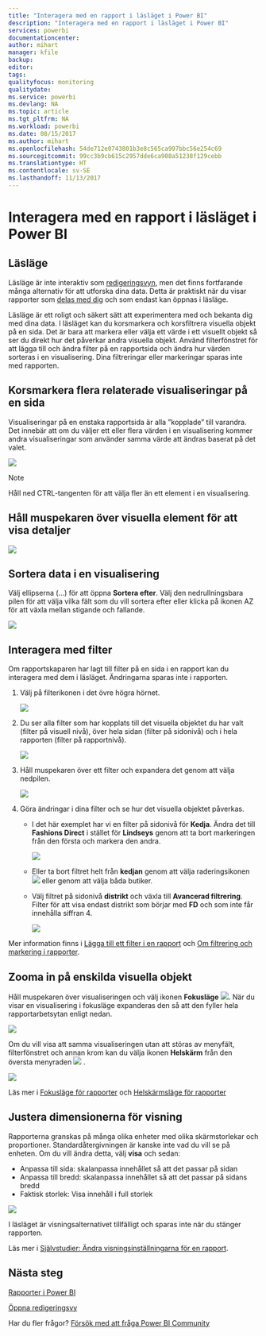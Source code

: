 ```yaml
---
title: "Interagera med en rapport i läsläget i Power BI"
description: "Interagera med en rapport i läsläget i Power BI"
services: powerbi
documentationcenter: 
author: mihart
manager: kfile
backup: 
editor: 
tags: 
qualityfocus: monitoring
qualitydate: 
ms.service: powerbi
ms.devlang: NA
ms.topic: article
ms.tgt_pltfrm: NA
ms.workload: powerbi
ms.date: 08/15/2017
ms.author: mihart
ms.openlocfilehash: 54de712e0743801b3e8c565ca997bbc56e254c69
ms.sourcegitcommit: 99cc3b9cb615c2957dde6ca908a51238f129cebb
ms.translationtype: HT
ms.contentlocale: sv-SE
ms.lasthandoff: 11/13/2017
---
```

# <a name="interact-with-a-report-in-reading-view-in-power-bi"></a>Interagera med en rapport i läsläget i Power BI
## <a name="reading-view"></a>Läsläge
Läsläge är inte interaktiv som [redigeringsvyn](service-interact-with-a-report-in-editing-view.md), men det finns fortfarande många alternativ för att utforska dina data. Detta är praktiskt när du visar rapporter som [delas med dig](service-share-dashboards.md) och som endast kan öppnas i läsläge.

Läsläge är ett roligt och säkert sätt att experimentera med och bekanta dig med dina data. I läsläget kan du korsmarkera och korsfiltrera visuella objekt på en sida.  Det är bara att markera eller välja ett värde i ett visuellt objekt så ser du direkt hur det påverkar andra visuella objekt. Använd filterfönstret för att lägga till och ändra filter på en rapportsida och ändra hur värden sorteras i en visualisering. Dina filtreringar eller markeringar sparas inte med rapporten.

## <a name="cross-highlight-the-related-visualizations-on-a-page"></a>Korsmarkera flera relaterade visualiseringar på en sida
Visualiseringar på en enstaka rapportsida är alla ”kopplade” till varandra.  Det innebär att om du väljer ett eller flera värden i en visualisering kommer andra visualiseringar som använder samma värde att ändras baserat på det valet.

![](media/service-interact-with-a-report-in-reading-view/pagefilter3b.gif)

> [!NOTE]
> Håll ned CTRL-tangenten för att välja fler än ett element i en visualisering.
> 
> 

## <a name="hover-over-visual-elements-to-see-the-details"></a>Håll muspekaren över visuella element för att visa detaljer
![](media/service-interact-with-a-report-in-reading-view/amarillachart.png)

## <a name="sort-the-data-in-a-visualization"></a>Sortera data i en visualisering
Välj ellipserna (...) för att öppna **Sortera efter**. Välj den nedrullningsbara pilen för att välja vilka fält som du vill sortera efter eller klicka på ikonen AZ för att växla mellan stigande och fallande. 

![](media/service-interact-with-a-report-in-reading-view/pbi_changechartsort.gif) 

## <a name="interact-with-filters"></a>Interagera med filter
Om rapportskaparen har lagt till filter på en sida i en rapport kan du interagera med dem i läsläget. Ändringarna sparas inte i rapporten.

1. Välj på filterikonen i det övre högra hörnet.
   
   ![](media/service-interact-with-a-report-in-reading-view/filters.png)  
2. Du ser alla filter som har kopplats till det visuella objektet du har valt (filter på visuell nivå), över hela sidan (filter på sidonivå) och i hela rapporten (filter på rapportnivå).
   
   ![](media/service-interact-with-a-report-in-reading-view/power-bi-reading-filters.png)
3. Håll muspekaren över ett filter och expandera det genom att välja nedpilen.
   
   ![](media/service-interact-with-a-report-in-reading-view/power-bi-expan-filter.png)
4. Göra ändringar i dina filter och se hur det visuella objektet påverkas.  
   
   * I det här exemplet har vi en filter på sidonivå för **Kedja**. Ändra det till **Fashions Direct** i stället för **Lindseys** genom att ta bort markeringen från den första och markera den andra.
     
     ![](media/service-interact-with-a-report-in-reading-view/power-bi-filter-chain.png)
   * Eller ta bort filtret helt från **kedjan** genom att välja raderingsikonen ![](media/service-interact-with-a-report-in-reading-view/power-bi-eraser-icon.png) eller genom att välja båda butiker.
   * Välj filtret på sidonivå **distrikt** och växla till **Avancerad filtrering**. Filter för att visa endast distrikt som börjar med **FD** och som inte får innehålla siffran 4.
     
     ![](media/service-interact-with-a-report-in-reading-view/power-bi-advanced-filter.png)

Mer information finns i [Lägga till ett filter i en rapport](power-bi-report-add-filter.md) och [Om filtrering och markering i rapporter](power-bi-reports-filters-and-highlighting.md).

## <a name="zoom-in-on-individual-visuals"></a>Zooma in på enskilda visuella objekt
Håll muspekaren över visualiseringen och välj ikonen **Fokusläge** ![](media/service-interact-with-a-report-in-reading-view/pbi_popouticon.jpg). När du visar en visualisering i fokusläge expanderas den så att den fyller hela rapportarbetsytan enligt nedan.

![](media/service-interact-with-a-report-in-reading-view/powerbi-focus-mode.png)

Om du vill visa att samma visualiseringen utan att störas av menyfält, filterfönstret och annan krom kan du välja ikonen **Helskärm** från den översta menyraden ![](media/service-interact-with-a-report-in-reading-view/power-bi-focus-icon.png) .

![](media/service-interact-with-a-report-in-reading-view/power-bi-full-screen.png)

Läs mer i [Fokusläge för rapporter](service-focus-mode.md) och [Helskärmsläge för rapporter](service-fullscreen-mode.md)

## <a name="adjust-the-display-dimensions"></a>Justera dimensionerna för visning
Rapporterna granskas på många olika enheter med olika skärmstorlekar och proportioner.  Standardåtergivningen är kanske inte vad du vill se på enheten.  Om du vill ändra detta, välj **visa** och sedan:

* Anpassa till sida: skalanpassa innehållet så att det passar på sidan
* Anpassa till bredd: skalanpassa innehållet så att det passar på sidans bredd
* Faktisk storlek: Visa innehåll i full storlek  

![](media/service-interact-with-a-report-in-reading-view/power-bi-view.png)

  I läsläget är visningsalternativet tillfälligt och sparas inte när du stänger rapporten.

  Läs mer i [Självstudier: Ändra visningsinställningarna för en rapport](power-bi-change-report-display-settings.md).

## <a name="next-steps"></a>Nästa steg
[Rapporter i Power BI](service-reports.md)

[Öppna redigeringsvy](service-reading-view-and-editing-view.md)

Har du fler frågor? [Försök med att fråga Power BI Community](http://community.powerbi.com/)

